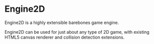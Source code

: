 # Engine2D
Engine2D is a highly extensible barebones game engine.

Engine2D can be used for just about any type of 2D game, with existing HTML5 canvas renderer and collision detection extensions.